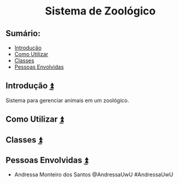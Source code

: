 <h1 align="center">Sistema de Zoológico</h1>

## **Sumário:**<a name="sumario"></a>
- <a href="#1">Introdução</a>
- <a href="#2">Como Utilizar</a>
- <a href="#3">Classes</a>
- <a href="#4">Pessoas Envolvidas</a>

## Introdução <a name="1"></a><a href="#sumario">:arrow_double_up:</a>
Sistema para gerenciar animais em um zoológico.
## Como Utilizar <a name="2"></a><a href="#sumario">:arrow_double_up:</a>

## Classes <a name="3"></a><a href="#sumario">:arrow_double_up:</a>

## Pessoas Envolvidas <a name="4"></a><a href="#sumario">:arrow_double_up:</a>
- Andressa Monteiro dos Santos
  @AndressaUwU
  #AndressaUwU

